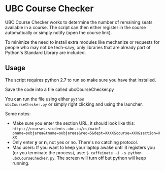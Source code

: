 # UBC Course Checker

UBC Course Checker works to determine the number of remaining seats available in a course. The script can then either register in the course automatically or simply notify (open the course link).

To minimize the need to install extra modules like mechanize or requests for people who may not be tech-savy, only libraries that are already part of Python's Standard Library are included.

## Usage
The script requires python 2.7 to run so make sure you have that installed.

Save the code into a file called ubcCourseChecker.py

You can run the file using either  <code>python ubcCourseChecker.py</code> or simply right clicking and using the launcher.

Some notes:

* Make sure you enter the section URL, it should look like this: `https://courses.students.ubc.ca/cs/main?pname=subjarea&tname=subjareas&req=5&dept=XXXX&course=XXX&section=XXX`
* Only enter <b>y</b> or <b>n</b>, not yes or no. There's no catching protocol.
* Mac users: If you want to keep your laptop awake until it registers you (or you terminate the process), use: <code>$ caffeinate -i -s python ubcCourseChecker.py</code>. The screen will turn off but python will keep running.
